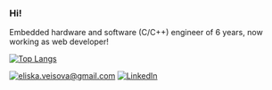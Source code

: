 ### Hi!

Embedded hardware and software (C/C++) engineer of 6 years, now working as web developer! 
 
 [![Top Langs](https://github-readme-stats.vercel.app/api/top-langs/?username=panvicka&hide=html,c&layout=compact)](https://github.com/anuraghazra/github-readme-stats)
 
 
 <a href="mailto:eliska.veisova@gmail.com">![eliska.veisova@gmail.com](https://img.shields.io/badge/Gmail-D14836?style=for-the-badge&logo=gmail&logoColor=white)</a>
 <a href="https://www.linkedin.com/in/eliska-veisova-143a37233/">![LinkedIn](https://img.shields.io/badge/LinkedIn-0077B5?style=for-the-badge&logo=linkedin&logoColor=white)</a>
 
 

<!--
**panvicka/panvicka** is a ✨ _special_ ✨ repository because its `README.md` (this file) appears on your GitHub profile.

Here are some ideas to get you started:

- 🔭 I’m currently working on ...
- 🌱 I’m currently learning ...
- 👯 I’m looking to collaborate on ...
- 🤔 I’m looking for help with ...
- 💬 Ask me about ...
- 📫 How to reach me: ...
- 😄 Pronouns: ...
- ⚡ Fun fact: ...
-->
